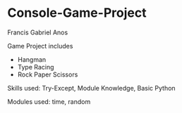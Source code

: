 # Console-Game-Project

Francis Gabriel Anos

Game Project includes
- Hangman
- Type Racing
- Rock Paper Scissors

Skills used: Try-Except, Module Knowledge, Basic Python

Modules used: time, random
